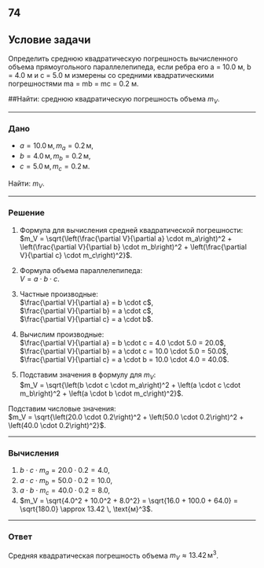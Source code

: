 ## 74

## Условие задачи

Определить среднюю квадратическую погрешность вычисленного объема прямоугольного параллелепипеда, если ребра его а = 10.0 м, b = 4.0 м и с = 5.0 м измерены со средними квадратическими погрешностями mа = mb = mс = 0.2 м.


##Найти: среднюю квадратическую погрешность объема $m_V$.

---

### Дано

- $a = 10.0 \, \text{м}, \, m_a = 0.2 \, \text{м}$,  
- $b = 4.0 \, \text{м}, \, m_b = 0.2 \, \text{м}$,  
- $c = 5.0 \, \text{м}, \, m_c = 0.2 \, \text{м}$.

Найти: $m_V$.

---

### Решение

1. Формула для вычисления средней квадратической погрешности:  
$m_V = \sqrt{\left(\frac{\partial V}{\partial a} \cdot m_a\right)^2 + \left(\frac{\partial V}{\partial b} \cdot m_b\right)^2 + \left(\frac{\partial V}{\partial c} \cdot m_c\right)^2}$.

2. Формула объема параллелепипеда:  
$V = a \cdot b \cdot c$.

3. Частные производные:  
$\frac{\partial V}{\partial a} = b \cdot c$,  
$\frac{\partial V}{\partial b} = a \cdot c$,  
$\frac{\partial V}{\partial c} = a \cdot b$.

4. Вычислим производные:  
$\frac{\partial V}{\partial a} = b \cdot c = 4.0 \cdot 5.0 = 20.0$,  
$\frac{\partial V}{\partial b} = a \cdot c = 10.0 \cdot 5.0 = 50.0$,  
$\frac{\partial V}{\partial c} = a \cdot b = 10.0 \cdot 4.0 = 40.0$.

5. Подставим значения в формулу для $m_V$:  
$m_V = \sqrt{\left(b \cdot c \cdot m_a\right)^2 + \left(a \cdot c \cdot m_b\right)^2 + \left(a \cdot b \cdot m_c\right)^2}$.  

Подставим числовые значения:  
$m_V = \sqrt{\left(20.0 \cdot 0.2\right)^2 + \left(50.0 \cdot 0.2\right)^2 + \left(40.0 \cdot 0.2\right)^2}$.

---

### Вычисления

1. $b \cdot c \cdot m_a = 20.0 \cdot 0.2 = 4.0$,  
2. $a \cdot c \cdot m_b = 50.0 \cdot 0.2 = 10.0$,  
3. $a \cdot b \cdot m_c = 40.0 \cdot 0.2 = 8.0$,  
4. $m_V = \sqrt{4.0^2 + 10.0^2 + 8.0^2} = \sqrt{16.0 + 100.0 + 64.0} = \sqrt{180.0} \approx 13.42 \, \text{м}^3$.

---

### Ответ

Средняя квадратическая погрешность объема $m_V \approx 13.42 \, \text{м}^3$.
